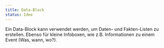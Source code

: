 ```yaml
---
title: Data-Block
status: Idee
---
```

Ein Data-Block kann verwendet werden, um Daten- und Fakten-Listen zu erstellen.
Ebenso für kleine Infoboxen, wie z.B. Informationen zu einem Event (Was, wann, wo?).
